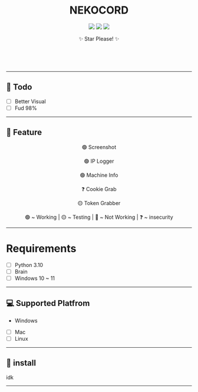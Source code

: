 <div align="center">
    <h1>NEKOCORD</h1>
    <p> </p>
    <img src="https://img.shields.io/github/languages/top/zakocord/Nekocord?color=%23000000">
    <img src="https://img.shields.io/github/last-commit/zakocord/Nekocord?color=%23000000&logoColor=%23000000">
    <img src="https://img.shields.io/github/stars/zakocord/Nekocord?color=%23000000&logoColor=%23000000">
    <p>✨️ Star Please! ✨️</p>
    <br>
    <br>
    <br>
</div>

<hr>

## 📝 Todo
- [ ] Better Visual
- [ ] Fud 98%
---

## 📖 Feature
<div align="center">
    <p>🟢 Screenshot<p>
    <p>🟢 IP Logger<p>
    <p>🟢 Machine Info<p>
    <p>❓️ Cookie Grab<p>
    <p>🟡 Token Grabber<p>
    <p>🟢 ~ Working | 🟡 ~ Testing | 🔴 ~ Not Working | ❓️ ~ insecurity<p>
</div>

---
# Requirements
- [ ] Python 3.10
- [ ] Brain
- [ ] Windows 10 ~ 11
---

## 💻️ Supported Platfrom
- Windows
- [ ] Mac
- [ ] Linux 

---

## 💾 install
idk

---
